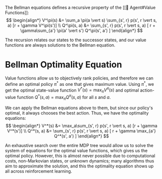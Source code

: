 The Bellman equations defines a recursive property of the [[🧸 Agent#Value Functions]]: 
$$
\begin{align*} V^\pi(s) &= \sum_a \pi(a \vert s) \sum_{s', r} p(s', r \vert s, a) [r + \gamma V^\pi(s')] \\ Q^\pi(s, a) &= \sum_{s', r} p(s', r \vert s, a) [ r + \gamma\sum_{a'} \pi(a' \vert s') Q^\pi(s', a') ] \end{align*}
$$


The recursion relates our states to the successor states, and our value functions are always solutions to the Bellman equation.

# Bellman Optimality Equation
Value functions allow us to objectively rank policies, and therefore we can define an optimal policy $\pi^*$ as one that gives maximum value. Using $\pi^*$, we get the optimal state-value function $V^*(s) = \max_\pi V^\pi(s)$ and optimal action-value function $Q^*(s, a) = \max_\pi Q^\pi(s, a)$ for all $s$ and $a$.

We can apply the Bellman equations above to them, but since our policy's optimal, it always chooses the best action. Thus, we have the optimality equations: 
$$
\begin{align*} V^*(s) &= \max_a\sum_{s', r} p(s', r \vert s, a) [r + \gamma V^*(s')] \\ Q^*(s, a) &= \sum_{s', r} p(s', r \vert s, a) [ r + \gamma \max_{a'} Q^*(s', a') ] \end{align*}
$$

An exhaustive search over the entire MDP tree would allow us to solve the system of equations for the optimal value functions, which gives us the optimal policy. However, this is almost never possible due to computational costs, non-Markovian states, or unknown dynamics; many algorithms thus aim to approximate the solution, and this the optimality equation shows up all across reinforcement learning.

